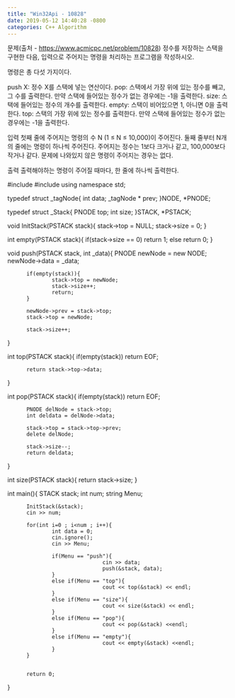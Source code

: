 ```yaml
---
title: "Win32Api - 10828"
date: 2019-05-12 14:40:28 -0800
categories: C++ Algorithm
---
```


문제(출처 - https://www.acmicpc.net/problem/10828)
정수를 저장하는 스택을 구현한 다음, 입력으로 주어지는 명령을 처리하는 프로그램을 작성하시오.

명령은 총 다섯 가지이다.

push X: 정수 X를 스택에 넣는 연산이다.
pop: 스택에서 가장 위에 있는 정수를 빼고, 그 수를 출력한다. 만약 스택에 들어있는 정수가 없는 경우에는 -1을 출력한다.
size: 스택에 들어있는 정수의 개수를 출력한다.
empty: 스택이 비어있으면 1, 아니면 0을 출력한다.
top: 스택의 가장 위에 있는 정수를 출력한다. 만약 스택에 들어있는 정수가 없는 경우에는 -1을 출력한다.

입력
첫째 줄에 주어지는 명령의 수 N (1 ≤ N ≤ 10,000)이 주어진다. 둘째 줄부터 N개의 줄에는 명령이 하나씩 주어진다. 주어지는 정수는 1보다 크거나 같고, 100,000보다 작거나 같다. 문제에 나와있지 않은 명령이 주어지는 경우는 없다.

출력
출력해야하는 명령이 주어질 때마다, 한 줄에 하나씩 출력한다.

  #include <iostream>
  #include <string>
  using namespace std;

  typedef struct _tagNode{
          int data;
          _tagNode * prev;
  }NODE, *PNODE;

  typedef struct _Stack{
          PNODE top;
          int size;
  }STACK, *PSTACK;

  void InitStack(PSTACK stack){
          stack->top = NULL;
          stack->size = 0;
  }

  int empty(PSTACK stack){
          if(stack->size == 0)
                  return 1;
          else
                  return 0;
  }

  void push(PSTACK stack, int _data){
          PNODE newNode = new NODE;
          newNode->data = _data;

          if(empty(stack)){
                  stack->top = newNode;
                  stack->size++;
                  return;
          }

          newNode->prev = stack->top;
          stack->top = newNode;

          stack->size++;
  }

  int top(PSTACK stack){
          if(empty(stack))
                  return EOF;

          return stack->top->data;
  }

  int pop(PSTACK stack){
          if(empty(stack))
                  return EOF;

          PNODE delNode = stack->top;
          int deldata = delNode->data;

          stack->top = stack->top->prev;
          delete delNode;

          stack->size--;
          return deldata;
  }

  int size(PSTACK stack){
          return stack->size;
  }

  int main(){
          STACK stack;
          int num;
          string Menu;

          InitStack(&stack);
          cin >> num;

          for(int i=0 ; i<num ; i++){
                  int data = 0;
                  cin.ignore();
                  cin >> Menu;

                  if(Menu == "push"){
                                  cin >> data;
                                  push(&stack, data);
                  }
                  else if(Menu == "top"){
                                  cout << top(&stack) << endl;
                  }
                  else if(Menu == "size"){
                                  cout << size(&stack) << endl;
                  }
                  else if(Menu == "pop"){
                                  cout << pop(&stack) <<endl;
                  }
                  else if(Menu == "empty"){
                                  cout << empty(&stack) <<endl;
                  }
          }


          return 0;
  }
